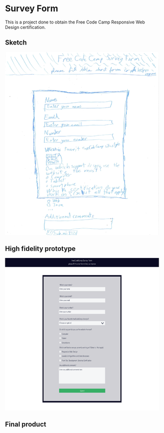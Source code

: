 # Survey Form

This is a project done to obtain the Free Code Camp Responsive Web Design certification.

## Sketch

<img src="sketch.jpg" width="600px" height="600px">

## High fidelity prototype

<img src="High_fidelity_prototype.png" width="700px" height="500px">

## Final product

